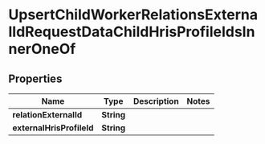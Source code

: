 

# UpsertChildWorkerRelationsExternalIdRequestDataChildHrisProfileIdsInnerOneOf


## Properties

| Name | Type | Description | Notes |
|------------ | ------------- | ------------- | -------------|
|**relationExternalId** | **String** |  |  |
|**externalHrisProfileId** | **String** |  |  |



